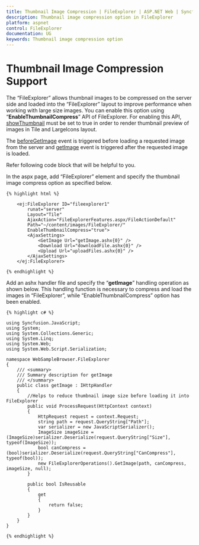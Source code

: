 ```yaml
---
title: Thumbnail Image Compression | FileExplorer | ASP.NET Web | Syncfusion
description: Thumbnail image compression option in FileExplorer
platform: aspnet
control: FileExplorer
documentation: UG
keywords: Thumbnail image compression option
---
```


# Thumbnail Image Compression Support

The “FileExplorer” allows thumbnail images to be compressed on the server side and loaded into the “FileExplorer” layout to improve performance when working with large size images. You can enable this option using “**EnableThumbnailCompress**” API of FileExplorer. For enabling this API, [showThumbnail](https://help.syncfusion.com/api/js/ejfileexplorer#members:showthumbnail) must be set to true in order to render thumbnail preview of images in Tile and LargeIcons layout.

The [beforeGetImage](https://help.syncfusion.com/api/js/ejfileexplorer#events:beforegetimage) event is triggered before loading a requested image from the server and [getImage](https://help.syncfusion.com/api/js/ejfileexplorer#events:getimage) event is triggered after the requested image is loaded.

Refer following code block that will be helpful to you.

In the aspx page, add “FileExplorer” element and specify the thumbnail image compress option as specified below.


    {% highlight html %}

        <ej:FileExplorer ID="fileexplorer1" 
            runat="server"
            Layout="Tile" 
            AjaxAction="FileExplorerFeatures.aspx/FileActionDefault"
            Path="~/content/images/FileExplorer/"  
            EnableThumbnailCompress="true">
            <AjaxSettings>
                <GetImage Url="getImage.ashx{0}" />
                <Download Url="downloadFile.ashx{0}" />
                <Upload Url="uploadFiles.ashx{0}" />
            </AjaxSettings>
        </ej:FileExplorer>

    {% endhighlight %}


Add an ashx handler file and specify the “**getImage**” handling operation as shown below. This handling function is necessary to compress and load the images in “FileExplorer”, while “EnableThumbnailCompress” option has been enabled.


    {% highlight c# %}
    
    using Syncfusion.JavaScript;
    using System;
    using System.Collections.Generic;
    using System.Linq;
    using System.Web;
    using System.Web.Script.Serialization;

    namespace WebSampleBrowser.FileExplorer
    {
        /// <summary>
        /// Summary description for getImage
        /// </summary>
        public class getImage : IHttpHandler
        {
            //Helps to reduce thumbnail image size before loading it into FileExplorer
            public void ProcessRequest(HttpContext context)
            {
                HttpRequest request = context.Request;
                string path = request.QueryString["Path"];
                var serializer = new JavaScriptSerializer();
                ImageSize imageSize = (ImageSize)serializer.Deserialize(request.QueryString["Size"], typeof(ImageSize));
                bool canCompress = (bool)serializer.Deserialize(request.QueryString["CanCompress"], typeof(bool));            
                new FileExplorerOperations().GetImage(path, canCompress, imageSize, null);
            }

            public bool IsReusable
            {
                get
                {
                    return false;
                }
            }
        }
    }

    {% endhighlight %}

